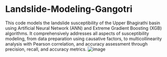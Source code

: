 # Landslide-Modeling-Gangotri
This code models the landslide susceptibility of the Upper Bhagirathi basin using Artificial Neural Network (ANN) and Extreme Gradient Boosting (XGB) algorithms. It comprehensively addresses all aspects of susceptibility modeling, from data preparation using causative factors, to multicollinearity analysis with Pearson correlation, and accuracy assessment through precision, recall, and accuracy metrics.
![image](https://github.com/user-attachments/assets/292bd832-0c96-4133-92c8-5455ff000301)

